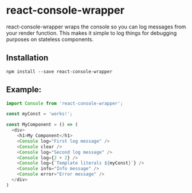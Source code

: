 # react-console-wrapper

react-console-wrapper wraps the console so you can log messages from your render function. This makes it simple to log things for debugging purposes on stateless components.

## Installation
```
npm install --save react-console-wrapper
```

## Example:
```javascript
import Console from 'react-console-wrapper';

const myConst = 'works!';

const MyComponent = () => (
  <div>
    <h1>My Component</h1>
    <Console log="First log message" />
    <Console clear />
    <Console log="Second log message" />
    <Console log={2 + 2} />
    <Console log={`Template literals ${myConst}`} />
    <Console info="Info message" />
    <Console error="Error message" />
  </div>
)
```
